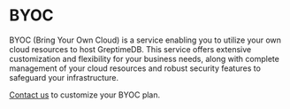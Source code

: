 # BYOC

BYOC (Bring Your Own Cloud) is a service enabling you to utilize your own cloud resources to host GreptimeDB.
This service offers extensive customization and flexibility for your business needs,
along with complete management of your cloud resources and robust security features to safeguard your infrastructure.

[Contact us](https://m0k0y6ku50y.typeform.com/to/jwxzJCH4) to customize your BYOC plan.
